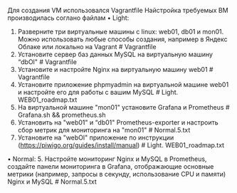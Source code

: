 Для создания VM использовался Vagrantfile
Найстройка требуемых ВМ производилась соглано файлам
• Light:
1.	Разверните три виртуальные машины с linux: web01, db01 и mon01. Можно использовать любые способы создания, например в Яндекс Облаке или локально на Vagrant   # Vagrantfile
2.	Установите сервер баз данных MySQL на виртуальную машину “dbOl"                                                                                               # Vagrantfile
3.	Установите и настройте Nginx на виртуальную машину web01                                                                                                      # Vagrantfile                                
4.	Установите приложение phpmyadmin на виртуальной машине web01 и настройте его для работы с вашим MySQL                                                         # Light. WEB01_roadmap.txt
5.	На виртуальной машине "mon01" установите Grafana и Prometheus                                                                                                 # Grafana.sh   &&   prometheus.sh                                                       
6.	Установить на "web01" и “db01" Prometheus-exporter и настроить сбор метрик для мониторинга на "mon01"                                                         # Normal.5.txt
7.	Установите на "webOl" приложение по инструкции (https://piwigo.org/guides/install/manual)                                                                     # Light. WEB01_roadmap.txt

• Normal:
5.	Настройте мониторинг Nginx и MySQL в Prometheus, создайте панели мониторинга в Grafana, отображающие основные метрики (например, запросы в секунду, использование CPU и памяти) Nginx и MySQL # Normal.5.txt
